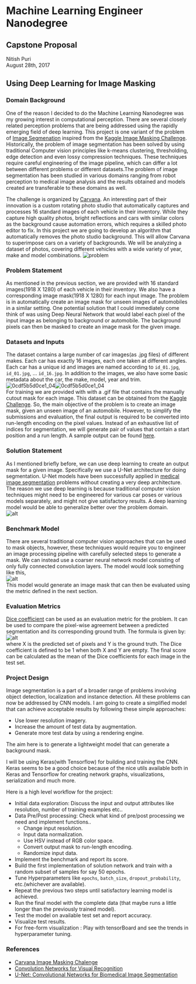 # Machine Learning Engineer Nanodegree
## Capstone Proposal
Nitish Puri   
August 28th, 2017

## Using Deep Learning for Image Masking

### Domain Background

One of the reason I decided to do the Machine Learning Nanodegree was my growing interest in computational perception. There are several closely related perception problems that are being addressed using the rapidly emerging field of deep learning. This project is one variant of the problem of [Image Segmenation](https://en.wikipedia.org/wiki/Image_segmentation) inspired from the [Kaggle Image Masking Challenge](https://www.kaggle.com/c/carvana-image-masking-challenge).   
Historically, the problem of image segmentation has been solved by using traditional Computer vision principles like k-means clustering, thresholding, edge detection and even lossy compression techniques. These techniques require careful engineering of the image pipeline, which can differ a lot between different problems or different datasets.The problem of image segmentation has been studied in various domains ranging from robot perception to medical image analysis and the results obtained and models created are transferable to these domains as well.

The challenge is organized by [Carvana](https://www.carvana.com/). An interesting part of their innovation is a custom rotating photo studio that automatically captures and processes 16 standard images of each vehicle in their inventory. While they capture high quality photos, bright reflections and cars with similar colors as the background cause automation errors, which requires a skilled photo editor to fix. In this project we are going to develop an algorithm that automatically removes the photo studio background. This will allow Carvana to superimpose cars on a variety of backgrounds. We will be analyzing a dataset of photos, covering different vehicles with a wide variety of year, make and model combinations.
![problem](images/carvana_graphics.png)

### Problem Statement

As mentioned in the previous section, we are provided with 16 standard images(1918 X 1280) of each vehicle in their inventory. We also have a corresponding image mask(1918 X 1280) for each input image. The problem is in automatically create an image mask for unseen images of automobiles in a similar setting. One potential solution that I could immediately come think of was using Deep Neural Network that would label each pixel of the input image as belonging to background or automobile. The background pixels can then be masked to create an image mask for the given image.

### Datasets and Inputs

The dataset contains a large number of car images(as .jpg files) of different makes. Each car has exactly 16 images, each one taken at different angles. Each car has a unique id and images are named according to `id_01.jpg`, `id_01.jpg`, ...   `id_16.jpg`. In addition to the images, we also have some basic metadata about the car, the make, model, year and trim.
![0cdf5b5d0ce1_04](images/0cdf5b5d0ce1_04.jpg)![0cdf5b5d0ce1_04](images/0cdf5b5d0ce1_04_mask.gif)   
For training we are provided with with a .gif file that contains the manually cutout mask for each image.
This dataset can be obtained from the [Kaggle Challenge](https://www.kaggle.com/c/carvana-image-masking-challenge/data).  So, the main objective of the problem is to create an image mask, given an unseen image of an automobile. However, to simplify the submissions and evaluation, the final output is required to be converted into run-length encoding on the pixel values. Instead of an exhaustive list of indices for segmentation, we will generate pair of values that contain a start position and a run length. A sample output can be found [here](sample_submission.csv).


### Solution Statement

As I mentioned briefly before, we can use deep learning to create an output mask for a given image. Specifically we use a U-Net architecture for doing segmentation. U-Net models have been successfully applied in [medical image segmentation](https://lmb.informatik.uni-freiburg.de/people/ronneber/u-net/) problems without creating a very deep architecture. The reason we use deep learning is because traditional computer vision techniques might need to be engineered for various car poses or various models separately, and might not give satisfactory results. A deep learning model would be able to generalize better over the problem domain.   
![alt](images/unet.png)

### Benchmark Model

There are several traditional computer vision approaches that can be used to mask objects, however, these techniques would require you to engineer an image processing pipeline with carefully selected steps to generate a mask. We can instead use a coarser neural network model consisting of only fully connected convolution layers. The model would look something like this,   
![alt](images/bench.png)   
This model would generate an image mask that can then be evaluated using the metric defined in the next section. 

### Evaluation Metrics

[Dice coefficient](https://en.wikipedia.org/wiki/S%C3%B8rensen%E2%80%93Dice_coefficient) can be used as an evaluation metric for the problem. It can be used to compare the pixel-wise agreement between a predicted segmentation and its corresponding ground truth. The formula is given by:   
![alt](images/metric.png)   
where X is the predicted set of pixels and Y is the ground truth. The Dice coefficient is defined to be 1 when both X and Y are empty. The final score can be calculated as the mean of the Dice coefficients for each image in the test set.   

### Project Design

Image segmentation is a part of a broader range of problems involving object detection, localization and instance detection. All these problems can now be addressed by CNN models. I am going to create a simplified model that can achieve acceptable results by following these simple approaches:
* Use lower resolution imagery.
* Increase the amount of test data by augmentation.
* Generate more test data by using a rendering engine.

The aim here is to generate a lightweight model that can generate a background mask.   

I will be using Keras(with Tensorflow) for building and training the CNN. Keras seems to be a good choice because of the nice utils available both in Keras and Tensorflow for creating network graphs, visualizations, serialization and much more.     

Here is a high level workflow for the project:
* Initial data exploration: Discuss the input and output attributes like resolution, number of training examples etc..
* Data Pre/Post processing: Check what kind of pre/post processing we need and implement functions..
    * Change input resolution.
    * Input data normalization.
    * Use HSV instead of RGB color space.
    * Convert output mask to run-length encoding.
    * Randomize input data.
* Implement the benchmark and report its score.
* Build the first implementation of solution network and train with a random subset of samples for say 50 epochs.
* Tune Hyperparameters like `epochs`, `batch_size`, `dropout_probability`, etc.(whichever are available).
* Repeat the previous two steps until satisfactory learning model is achieved.
* Run the final model with the complete data (that maybe runs a little longer than the previously trained model).
* Test the model on available test set and report accuracy.
* Visualize test results.
* For free-form visualization : Play with tensorBoard and see the trends in hyperparameter tuning.


### References   

* [Carvana Image Masking Chalenge](https://www.kaggle.com/c/carvana-image-masking-challenge)
* [Convolution Networks for Visual Recognition](http://cs231n.github.io/)
* [U-Net: Convolutional Networks for Biomedical Image Segmentation](https://arxiv.org/abs/1505.04597)

